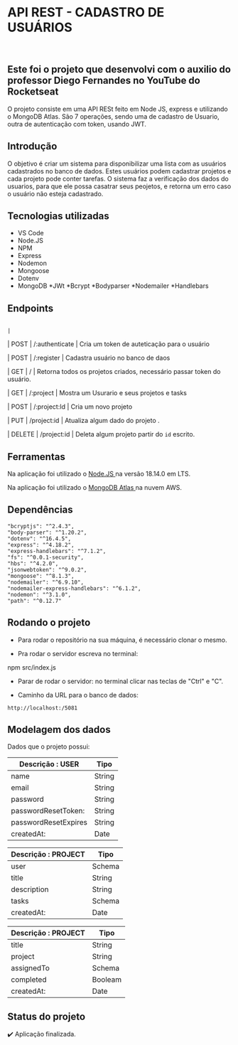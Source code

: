 <h1> API REST - CADASTRO DE USUÁRIOS  </h1>
<br>

<h2> Este foi o projeto que desenvolvi com o auxilio do professor Diego Fernandes no YouTube do Rocketseat</h2>
<p> O projeto consiste em uma API RESt feito em Node JS, express e utilizando o MongoDB Atlas. São 7 operações, sendo uma de cadastro de Usuario, outra de autenticação com token, usando JWT. </p>


<h2> Introdução </h2>
O objetivo é criar um sistema para disponibilizar uma lista com as usuários cadastrados no banco de dados. Estes usuários podem cadastrar projetos e cada projeto pode conter tarefas. O sistema faz a verificação dos dados do usuarios, para que ele possa casatrar seus peojetos, e retorna um erro caso o usuário não esteja cadastrado.

## Tecnologias utilizadas
* VS Code
* Node.JS
* NPM
* Express
* Nodemon
* Mongoose
* Dotenv
* MongoDB
*JWt
*Bcrypt
*Bodyparser
*Nodemailer
*Handlebars

## Endpoints

                                                                                                                                                                                   |

| POST   |  /:authenticate   | Cria um token de auteticação para o usuário <br>                              

| POST   |  /:register       | Cadastra usuário no banco de daos <br>                                        

| GET    | /                 | Retorna todos os projetos criados, necessário passar token do usuário. <br>

| GET    | /:project         | Mostra um Usurario e seus projetos e tasks <br>

| POST   | /:project:Id      | Cria um novo projeto <br>

| PUT    | /project:id       | Atualiza algum dado do projeto .<br>

| DELETE | /project:id       | Deleta algum  projeto partir do `id` escrito.<br>



## Ferramentas
Na aplicação foi utilizado o <a href="https://nodejs.org/en/download" target="_blank" > Node.JS </a>  na versão 18.14.0 em LTS.

Na aplicação foi utilizado o <a href="https://www.mongodb.com/pt-br/atlas" target="_blanl" > MongoDB Atlas </a> na nuvem AWS.



## Dependências 
  
    "bcryptjs": "^2.4.3",
    "body-parser": "^1.20.2",
    "dotenv": "^16.4.5",
    "express": "^4.18.2",
    "express-handlebars": "^7.1.2",
    "fs": "^0.0.1-security",
    "hbs": "^4.2.0",
    "jsonwebtoken": "^9.0.2",
    "mongoose": "^8.1.3",
    "nodemailer": "^6.9.10",
    "nodemailer-express-handlebars": "^6.1.2",
    "nodemon": "^3.1.0",
    "path": "^0.12.7"
   


## Rodando o projeto
- Para rodar o repositório na sua máquina, é necessário clonar o mesmo.
  
- Pra rodar o servidor escreva no terminal:

 npm src/index.js

- Parar de rodar o servidor: no terminal clicar nas teclas de "Ctrl" e "C".

- Caminho da URL para o banco de dados:
```
http://localhost:/5081
```




## Modelagem dos dados

Dados que o projeto possui:

| Descrição : USER     | Tipo |
| -------------------- | ------------------ |
| name                  | String   |
| email                 | String   |
| password              | String   |
| passwordResetToken:   | String   |
| passwordResetExpires  | String   |
| createdAt:            | Date     |




| Descrição : PROJECT     | Tipo |
| -------------------- | ------------------ |
| user                  | Schema   |
| title                 | String   |
| description           | String   |
| tasks                 | Schema   |
| createdAt:            | Date     |




| Descrição : PROJECT     | Tipo |
| -------------------- | ------------------ |
| title                 | String   |
| project               | String   |
| assignedTo            | Schema   |
| completed             | Booleam  |
| createdAt:            | Date     |




## Status do projeto
:heavy_check_mark: Aplicação finalizada.
